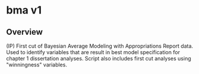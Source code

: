 # bma v1
## Overview
(IP) First cut of Bayesian Average Modeling with Appropriations Report data. Used to identify variables that are result in best model specification for chapter 1 dissertation analyses. Script also includes first cut analyses using "winningness" variables. 
